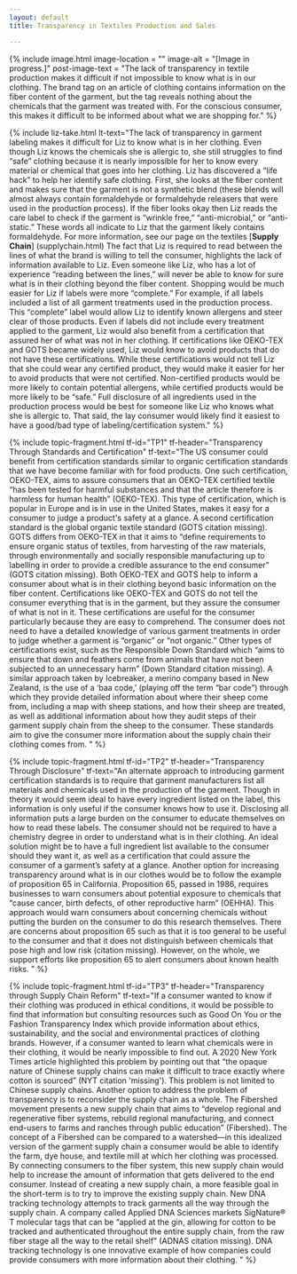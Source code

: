 ```yaml
---
layout: default
title: Transparency in Textiles Production and Sales

---
```



{% include image.html 
	image-location = ""
	image-alt = "[Image in progress.]" 
	post-image-text = "The lack of transparency in textile production makes it difficult if not impossible to know what is in our clothing. The brand tag on an article of clothing contains information on the fiber content of the garment, but the tag reveals nothing about the chemicals that the garment was treated with. For the conscious consumer, this makes it difficult to be informed about what we are shopping for."
	%}

{% include liz-take.html 
	lt-text="The lack of transparency in garment labeling makes it difficult for Liz to know what is in her clothing. Even though Liz knows the chemicals she is allergic to, she still struggles to find “safe” clothing because it is nearly impossible for her to know every material or chemical that goes into her clothing.
	Liz has discovered a “life hack” to help her identify safe clothing. First, she looks at the fiber content and makes sure that the garment is not a synthetic blend (these blends will almost always contain formaldehyde or formaldehyde releasers that were used in the production process). If the fiber looks okay then Liz reads the care label to check if the garment is “wrinkle free,” “anti-microbial,” or “anti-static.” These words all indicate to Liz that the garment likely contains formaldehyde. For more information, see our page on the textiles [__Supply Chain__] (supplychain.html)
	The fact that Liz is required to read between the lines of what the brand is willing to tell the consumer, highlights the lack of information available to Liz. Even someone like Liz, who has a lot of experience “reading between the lines,” will never be able to know for sure what is in their clothing beyond the fiber content.
	Shopping would be much easier for Liz if labels were more “complete.” For example, if all labels included a list of all garment treatments used in the production process. This “complete” label would allow Liz to identify known allergens and steer clear of those products. Even if labels did not include every treatment applied to the garment, Liz would also benefit from a certification that assured her of what was not in her clothing. If certifications like OEKO-TEX and GOTS became widely used, Liz would know to avoid products that do not have these certifications. While these certifications would not tell Liz that she could wear any certified product, they would make it easier for her to avoid products that were not certified. Non-certified products would be more likely to contain potential allergens, while certified products would be more likely to be “safe.”
	Full disclosure of all ingredients used in the production process  would be best for someone like Liz who knows what she is allergic to. That said, the lay consumer would likely find it easiest to have a good/bad type of labeling/certification system."
	%}

{% include topic-fragment.html
	tf-id="TP1"
	tf-header="Transparency Through Standards and Certification"
	tf-text="The US consumer could benefit from certification standards similar to organic certification standards that we have become familiar with for food products. One such certification, OEKO-TEX, aims to assure consumers that an OEKO-TEX certified textile “has been tested for harmful substances and that the article therefore is harmless for human health” (OEKO-TEX). This type of certification, which is popular in Europe and is in use in the United States, makes it easy for a consumer to judge a product's safety at a glance.
	A second certification standard is the global organic textile standard (GOTS citation missing). GOTS differs from OEKO-TEX in that it aims to “define requirements to ensure organic status of textiles, from harvesting of the raw materials, through environmentally and socially responsible manufacturing up to labelling in order to provide a credible assurance to the end consumer” (GOTS citation missing). Both OEKO-TEX and GOTS help to inform a consumer about what is in their clothing beyond basic information on the fiber content.
	Certifications like OEKO-TEX and GOTS do not tell the consumer everything that is in the garment, but they assure the consumer of what is not in it. These certifications are useful for the consumer particularly because they are easy to comprehend. The consumer does not need to have a detailed knowledge of various garment treatments in order to judge whether a garment is “organic” or “not organic.”
	Other types of certifications exist, such as the Responsible Down Standard which “aims to ensure that down and feathers come from animals that have not been subjected to an unnecessary harm” (Down Standard citation missing). A similar approach taken by Icebreaker, a merino company based in New Zealand, is the use of a ‘baa code,’ (playing off the term “bar code”) through which they provide detailed information about where their sheep come from, including a map with sheep stations, and how their sheep are treated, as well as additional information about how they audit steps of their garment supply chain from the sheep to the consumer. These standards aim to give the consumer more information about the supply chain their clothing comes from.
	"
	%}

{% include topic-fragment.html
	tf-id="TP2"
	tf-header="Transparency Through Disclosure"
	tf-text="An alternate approach to introducing garment certification standards is to require that garment manufacturers list all materials and chemicals used in the production of the garment. Though in theory it would seem ideal to have every ingredient listed on the label, this information is only useful if the consumer knows how to use it. Disclosing all information puts a large burden on the consumer to educate themselves on how to read these labels. The consumer should not be required to have a chemistry degree in order to understand what is in their clothing. An ideal solution might be to have a full ingredient list available to the consumer should they want it, as well as a certification that could assure the consumer of a garment’s safety at a glance.
	Another option for increasing transparency around what is in our clothes would be to follow the example of proposition 65 in California.  Proposition 65, passed in 1986, requires businesses to warn consumers about potential exposure to chemicals that “cause cancer, birth defects, of other reproductive harm” (OEHHA). This approach would warn consumers about concerning chemicals without putting the burden on the consumer to do this research themselves. There are concerns about proposition 65 such as that it is too general to be useful to the consumer and that it does not distinguish between chemicals that pose high and low risk (citation missing). However, on the whole, we support efforts like proposition 65 to alert consumers about known health risks.
	"
	%}

{% include topic-fragment.html
	tf-id="TP3"
	tf-header="Transparency through Supply Chain Reform"
	tf-text="If a consumer wanted to know if their clothing was produced in ethical conditions, it would be possible to find that information but consulting resources such as Good On You or the Fashion Transparency Index which provide information about ethics, sustainability, and the social and environmental practices of clothing brands. However, if a consumer wanted to learn what chemicals were in their clothing, it would be nearly impossible to find out. A 2020 New York Times article highlighted this problem by pointing out that “the opaque nature of Chinese supply chains can make it difficult to trace exactly where cotton is sourced” (NYT citation 'missing'). This problem is not limited to Chinese supply chains.
	Another option to address the problem of transparency is to reconsider the supply chain as a whole. The Fibershed movement presents a new supply chain that aims to “develop regional and regenerative fiber systems, rebuild regional manufacturing, and connect end-users to farms and ranches through public education” (Fibershed). The concept of a Fibershed can be compared to a watershed—in this idealized version of the garment supply chain a consumer would be able to identify the farm, dye house, and textile mill at which her clothing was processed. By connecting consumers to the fiber system, this new supply chain would help to increase the amount of information that gets delivered to the end consumer.
	Instead of creating a new supply chain, a more feasible goal in the short-term is to try to improve the existing supply chain. New DNA tracking technology attempts to track garments all the way through the supply chain. A company called Applied DNA Sciences markets SigNature® T molecular tags that can be “applied at the gin, allowing for cotton to be tracked and authenticated throughout the entire supply chain, from the raw fiber stage all the way to the retail shelf” (ADNAS citation missing). DNA tracking technology is one innovative example of how companies could provide consumers with more information about their clothing.
	"
	%}